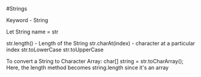 #Strings

Keyword - String


Let String name = str

str.length() - Length of the String
str.charAt(index) - character at a particular index
str.toLowerCase
str.toUpperCase

To convert a String to Character Array:
    char[] string = str.toCharArray();
    Here, the length method becomes string.length since it's an array
